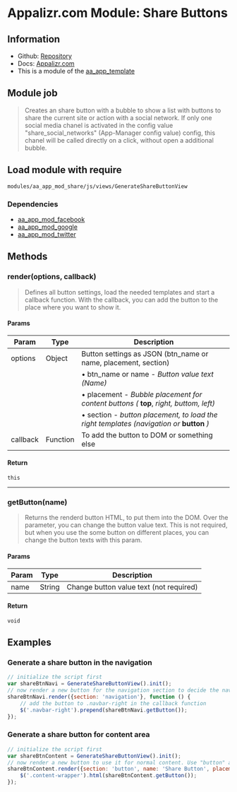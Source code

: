 # Appalizr.com Module: Share Buttons

## Information
* Github: [Repository](https://github.com/apparena/aa_app_mod_share)
* Docs:   [Appalizr.com](http://www.appalizr.com/docs.html)
* This is a module of the [aa_app_template](https://github.com/apparena/aa_app_template)

## Module job
> Creates an share button with a bubble to show a list with buttons to share the current site or action with a social
network. If only one social media chanel is activated in the config value "share_social_networks" (App-Manager config value) config, this chanel will be called directly
on a click, without open a additional bubble.

## Load module with require
`modules/aa_app_mod_share/js/views/GenerateShareButtonView`

### Dependencies
* [aa_app_mod_facebook](https://github.com/apparena/aa_app_mod_facebook)
* [aa_app_mod_google](https://github.com/apparena/aa_app_mod_google)
* [aa_app_mod_twitter](https://github.com/apparena/aa_app_mod_twitter)

## Methods

### render(options, callback)
> Defines all button settings, load the needed templates and start a callback function. With the callback, you can add
the button to the place where you want to show it.

#### Params
| Param | Type | Description |
| ------ |----- | ----------- |
| options | Object | Button settings as JSON (btn_name or name, placement, section) |
|  |  | &bull; btn_name or name - *Button value text (Name)* |
|  |  | &bull; placement - *Bubble placement for content buttons (* **top**, *right, buttom, left)* |
|  |  | &bull; section - *button placement, to load the right templates (navigation or* **button** *)* |
| callback | Function | To add the button to DOM or something else |

#### Return
`this`

- - -

### getButton(name)
> Returns the renderd button HTML, to put them into the DOM. Over the parameter, you can change the button value text.
This is not required, but when you use the some button on different places, you can change the button texts with this param.

#### Params
| Param | Type | Description |
| ------ |----- | ----------- |
| name | String | Change button value text (not required) |

#### Return
`void`

## Examples
### Generate a share button in the navigation
```javascript
// initialize the script first
var shareBtnNavi = GenerateShareButtonView().init();
// now render a new button for the navigation section to decide the navigation template
shareBtnNavi.render({section: 'navigation'}, function () {
    // add the button to .navbar-right in the callback function
    $('.navbar-right').prepend(shareBtnNavi.getButton());
});
```

### Generate a share button for content area
```javascript
// initialize the script first
var shareBtnContent = GenerateShareButtonView().init();
// now render a new button to use it for normal content. Use "button" as "section" to decide the button template, change button text with "name" and define the bubble position to top
shareBtnContent.render({section: 'button', name: 'Share Button', placement: 'top'}, function () {
    $('.content-wrapper').html(shareBtnContent.getButton());
});
```
